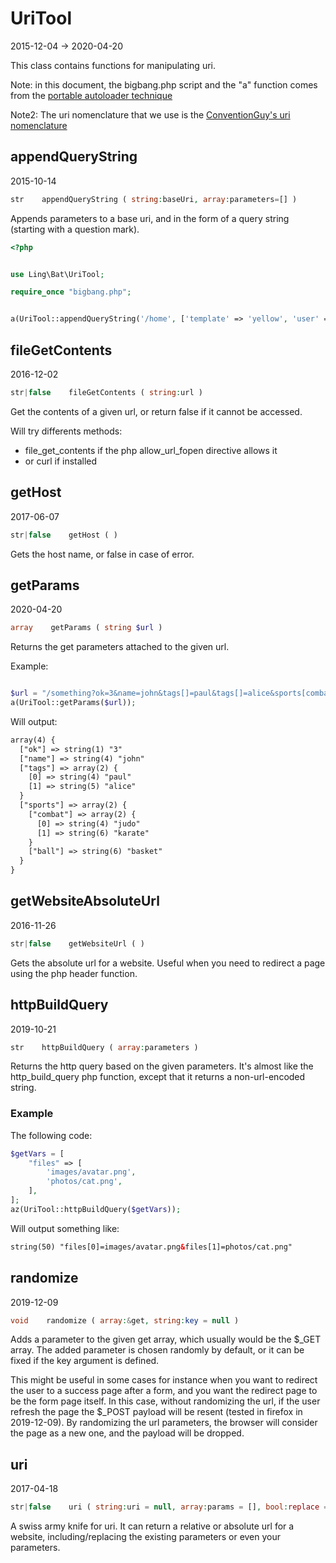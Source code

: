 UriTool
=====================
2015-12-04 -> 2020-04-20



This class contains functions for manipulating uri.


Note: 
in this document, the bigbang.php script and the "a" function comes from the 
[portable autoloader technique]( https://github.com/lingtalfi/TheScientist/blob/master/convention.portableAutoloader.eng.md )



Note2:
The uri nomenclature that we use is the [ConventionGuy's uri nomenclature](https://github.com/lingtalfi/ConventionGuy/blob/master/nomenclature/nomenclature.uri.eng.md)



appendQueryString
-----------
2015-10-14


```php
str    appendQueryString ( string:baseUri, array:parameters=[] )
```

Appends parameters to a base uri, and in the form of a query string (starting with a question mark).


```php
<?php


use Ling\Bat\UriTool;

require_once "bigbang.php";


a(UriTool::appendQueryString('/home', ['template' => 'yellow', 'user' => 'me'])); // /home?template=yellow&user=me
``` 





fileGetContents
-----------
2016-12-02


```php
str|false    fileGetContents ( string:url )
```

Get the contents of a given url, or return false if it cannot be accessed.

Will try differents methods:
 
- file_get_contents if the php allow_url_fopen directive allows it
- or curl if installed






getHost
-----------
2017-06-07


```php
str|false    getHost ( )
```

Gets the host name, or false in case of error.



getParams
-----------
2020-04-20


```php
array    getParams ( string $url )
```

Returns the get parameters attached to the given url.


Example:

```php

$url = "/something?ok=3&name=john&tags[]=paul&tags[]=alice&sports[combat][]=judo&sports[combat][]=karate&sports[ball]=basket";
a(UriTool::getParams($url));
```

Will output:

```html
array(4) {
  ["ok"] => string(1) "3"
  ["name"] => string(4) "john"
  ["tags"] => array(2) {
    [0] => string(4) "paul"
    [1] => string(5) "alice"
  }
  ["sports"] => array(2) {
    ["combat"] => array(2) {
      [0] => string(4) "judo"
      [1] => string(6) "karate"
    }
    ["ball"] => string(6) "basket"
  }
}

```

 
 




getWebsiteAbsoluteUrl
-----------
2016-11-26


```php
str|false    getWebsiteUrl ( )
```

Gets the absolute url for a website. Useful when you need to redirect a page using the php header function.




httpBuildQuery
-----------
2019-10-21


```php
str    httpBuildQuery ( array:parameters )
```

Returns the http query based on the given parameters.
It's almost like the http_build_query php function, except that it returns a non-url-encoded string.


### Example

The following code:

```php 
$getVars = [
    "files" => [
        'images/avatar.png',
        'photos/cat.png',
    ],
];
az(UriTool::httpBuildQuery($getVars));
```

Will output something like:

```html
string(50) "files[0]=images/avatar.png&files[1]=photos/cat.png"
```







randomize
-----------
2019-12-09


```php
void    randomize ( array:&get, string:key = null )
```

Adds a parameter to the given get array, which usually would be the $_GET array.
The added parameter is chosen randomly by default, or it can be fixed if the key argument is defined.


This might be useful in some cases for instance when you want to redirect the user to a success page
after a form, and you want the redirect page to be the form page itself.
In this case, without randomizing the url, if the user refresh the page the $_POST payload will be
resent (tested in firefox in 2019-12-09). By randomizing the url parameters, the browser will
consider the page as a new one, and the payload will be dropped.




uri
-----------
2017-04-18


```php
str|false    uri ( string:uri = null, array:params = [], bool:replace = true, bool:absolute = false )
```

A swiss army knife for uri.
It can return a relative or absolute url for a website,
including/replacing the existing parameters or even your parameters.






